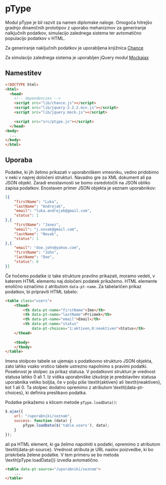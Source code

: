 # pType #

Modul pType je bil razvit za namen diplomske naloge. Omogoča hitrejšo gradnjo dinamičnih prototipov z uporabo mehanizmov za generiranje nalkjučnih podatkov, simulacijo zalednega sistema ter avtomatično populacijo podatkov v HTML.

Za generiranje naključnih podatkov je uporabljena knjižnica [Chance](http://chancejs.com)

Za simulacijo zalednega sistema je uporabljen jQuery modul [Mockajax](https://github.com/jakerella/jquery-mockjax)

## Namestitev ##

```html
<!DOCTYPE html>
<html>
  <head>
    <!-- dependencies -->
    <script src="lib/chance.js"></script>
    <script src="lib/jquery-2.2.2.min.js"></script>
    <script src="lib/jquery.mock.js"></script>
    
    <script src="src/ptype.js"></script>
  </head>
<body>
  ...
</body>
</html>
```

## Uporaba ##

Podatke, ki jih želimo prikazati v uporabniškem vmesniku, vedno pridobimo v neki v naprej določeni strukturi. Navadno gre za XML dokument ali pa JSON objekt. Zaradi enostavnosti se bomo osredotočili na JSON obliko zapisa podatkov. Enostaven primer JSON objekta je seznam uporabnikov:

```json
[{
	"firstName": "Luka",	
	"lastName": "Andrejak",	
	"email": "luka.andrejak@gmail.com",
	"status": 1
},{
	"firstName": "Janez",	
	"email": "j.novak@gmail.com",
	"lastName": "Novak",
	"status": 1
},{
	"email": "doe.john@yahoo.com",
	"firstName": "John",	
	"lastName": "Doe",
	"status": 0
}]
```

Če hočemo podatke iz take strukture pravilno prikazati, moramo vedeti, v katerem HTML elementu naj določeni podatek prikažemo. HTML elemente enolično označimo z atributom `data-pt-name`. Za tabelaričen prikaz podatkov, bi pripravili HTML tabelo:


```html
<table class="users">
	<thead>
		<th data-pt-name="firstName">Ime</th>
		<th data-pt-name="lastName">Priimek</th>
		<th data-pt-name="email">Email</th>
		<th data-pt-name="status" 
			data-pt-choices="1:aktiven,0:neaktiven">Status</th>
	</thead>
	
	<tbody>	
	</tbody>
</table>
```

Imena stolpcev tabele se ujemajo s podatkovno strukturo JSON objekta, zato lahko vsako vrstico tabele ustrezno napolnimo s pravimi podatki. Posebnost je stolpec za prikaz statusa. V podatkovni strukturi je vrednost statusa lahko 0 ali 1. Iz vidika uporabniške izkušnje je predstavitev statusa uporabnika veliko boljša, če v polju piše \textit{aktiven} ali \textit{neaktiven}, kot 1 ali 0. Ta stolpec dodatno opremimo z atributom \textit{data-pt-choices}, ki definira preslikavo podatka. 

Podatke prikažemo s klicem metode `pType.loadData()`:

```javascript
$.ajax({
	url: "/uporabniki/seznam",
	success: function (data) {
		pType.loadData($('table.users'), data);
	}
});
```

ali pa HTML element, ki ga želimo napolniti s podatki, opremimo z atributom \textit{data-pt-source}. Vrednost atributa je URL naslov poizvedbe, ki bo priskrbela želene podatke. V tem primeru se bo metoda \textit{pType.loadData()} izvedla avtomatično.

```html
<table data-pt-source="/uporabniki/seznam">
	...
</table>
```

